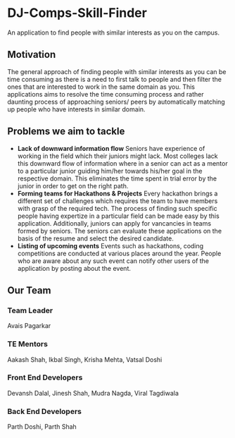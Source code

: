 # DJ-Comps-Skill-Finder
An application to find people with similar interests as you on the campus.

## Motivation
The general approach of finding people with similar interests as you can be time consuming as there is a need to first talk to people and then filter the ones that are interested to work in the same domain as you. This applications aims to resolve the time consuming process and rather daunting process of approaching seniors/ peers by automatically matching up people who have interests in similar domain. 

## Problems we aim to tackle
- **Lack of downward information flow**
    Seniors have experience of working in the field which their juniors might lack. Most colleges lack this downward flow of information where in a senior can act as a mentor to a particular junior guiding him/her towards his/her goal in the respective domain. This eliminates the time spent in trial error by the junior in order to get on the right path.
- **Forming teams for Hackathons & Projects**
    Every hackathon brings a different set of challenges which requires the team to have members with grasp of the required tech. The process of finding such specific people having expertize in a particular field can be made easy by this application. Additionally, juniors can apply for vancancies in teams formed by seniors. The seniors can evaluate these applications on the basis of the resume and select the desired candidate.
- **Listing of upcoming events**
    Events such as hackathons, coding competitions are conducted at various places around the year. People who are aware about any such event can notify other users of the application by posting about the event. 
    
## Our Team

### Team Leader
Avais Pagarkar

### TE Mentors
Aakash Shah, Ikbal Singh, Krisha Mehta, Vatsal Doshi

### Front End Developers
Devansh Dalal, Jinesh Shah, Mudra Nagda, Viral Tagdiwala 

### Back End Developers
Parth Doshi, Parth Shah 
